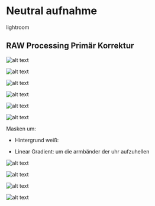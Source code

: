# Neutral aufnahme

lightroom

## RAW Processing Primär Korrektur

![alt text](image.png)

![alt text](image-1.png)

![alt text](image-2.png)

![alt text](image-3.png)

![alt text](image-4.png)

![alt text](image-5.png)

Masken um: 

- Hintergrund weiß:

- Linear Gradient: um die armbänder der uhr aufzuhellen

![alt text](image-6.png)

![alt text](image-7.png)

![alt text](image-8.png)

![alt text](image-9.png)
